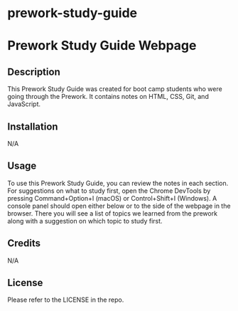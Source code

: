 # prework-study-guide
# Prework Study Guide Webpage

## Description
This Prework Study Guide was created for boot camp students who were going through the Prework. It contains notes on HTML, CSS, Git, and JavaScript.
## Installation
N/A
## Usage
To use this Prework Study Guide, you can review the notes in each section. For suggestions on what to study first, open the Chrome DevTools by pressing Command+Option+I (macOS) or Control+Shift+I (Windows). A console panel should open either below or to the side of the webpage in the browser. There you will see a list of topics we learned from the prework along with a suggestion on which topic to study first.
## Credits
N/A
## License
Please refer to the LICENSE in the repo.
